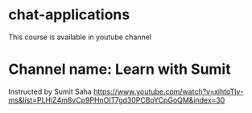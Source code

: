 # chat-applications
 This course is available in youtube channel
# Channel name: Learn with Sumit
Instructed by Sumit Saha
 https://www.youtube.com/watch?v=xihtoTIy-ms&list=PLHiZ4m8vCp9PHnOIT7gd30PCBoYCpGoQM&index=30
